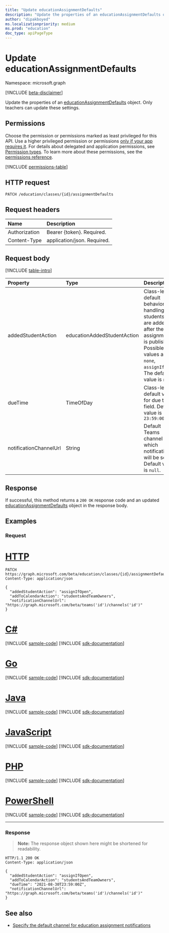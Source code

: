 ```yaml
---
title: "Update educationAssignmentDefaults"
description: "Update the properties of an educationAssignmentDefaults object."
author: "dipakboyed"
ms.localizationpriority: medium
ms.prod: "education"
doc_type: apiPageType
---
```


# Update educationAssignmentDefaults
Namespace: microsoft.graph

[!INCLUDE [beta-disclaimer](../../includes/beta-disclaimer.md)]

Update the properties of an [educationAssignmentDefaults](../resources/educationassignmentdefaults.md) object. Only teachers can update these settings.

## Permissions
Choose the permission or permissions marked as least privileged for this API. Use a higher privileged permission or permissions [only if your app requires it](/graph/permissions-overview#best-practices-for-using-microsoft-graph-permissions). For details about delegated and application permissions, see [Permission types](/graph/permissions-overview#permission-types). To learn more about these permissions, see the [permissions reference](/graph/permissions-reference).

<!-- { "blockType": "permissions", "name": "educationassignmentdefaults_update" } -->
[!INCLUDE [permissions-table](../includes/permissions/educationassignmentdefaults-update-permissions.md)]

## HTTP request

<!-- {
  "blockType": "ignored"
}
-->
``` http
PATCH /education/classes/{id}/assignmentDefaults
```

## Request headers
|Name|Description|
|:---|:---|
|Authorization|Bearer {token}. Required.|
|Content-Type|application/json. Required.|

## Request body
[!INCLUDE [table-intro](../../includes/update-property-table-intro.md)]

|Property|Type|Description|
|:---|:---|:---|
|addedStudentAction|educationAddedStudentAction|Class-level default behavior for handling students who are added after the assignment is published. Possible values are: `none`, `assignIfOpen`. The default value is `none`.|
|dueTime|TimeOfDay|Class-level default value for due time field. Default value is `23:59:00`|
|notificationChannelUrl|String|Default Teams channel to which notifications will be sent. Default value is `null`.|



## Response

If successful, this method returns a `200 OK` response code and an updated [educationAssignmentDefaults](../resources/educationassignmentdefaults.md) object in the response body.

## Examples

### Request

# [HTTP](#tab/http)
<!-- {
  "blockType": "request",
  "name": "update_educationassignmentdefaults_e1"
}
-->
``` http
PATCH https://graph.microsoft.com/beta/education/classes/{id}/assignmentDefaults
Content-Type: application/json

{
  "addedStudentAction": "assignIfOpen",
  "addToCalendarAction": "studentsAndTeamOwners",
  "notificationChannelUrl": "https://graph.microsoft.com/beta/teams('id')/channels('id')"
}
```

# [C#](#tab/csharp)
[!INCLUDE [sample-code](../includes/snippets/csharp/update-educationassignmentdefaults-e1-csharp-snippets.md)]
[!INCLUDE [sdk-documentation](../includes/snippets/snippets-sdk-documentation-link.md)]

# [Go](#tab/go)
[!INCLUDE [sample-code](../includes/snippets/go/update-educationassignmentdefaults-e1-go-snippets.md)]
[!INCLUDE [sdk-documentation](../includes/snippets/snippets-sdk-documentation-link.md)]

# [Java](#tab/java)
[!INCLUDE [sample-code](../includes/snippets/java/update-educationassignmentdefaults-e1-java-snippets.md)]
[!INCLUDE [sdk-documentation](../includes/snippets/snippets-sdk-documentation-link.md)]

# [JavaScript](#tab/javascript)
[!INCLUDE [sample-code](../includes/snippets/javascript/update-educationassignmentdefaults-e1-javascript-snippets.md)]
[!INCLUDE [sdk-documentation](../includes/snippets/snippets-sdk-documentation-link.md)]

# [PHP](#tab/php)
[!INCLUDE [sample-code](../includes/snippets/php/update-educationassignmentdefaults-e1-php-snippets.md)]
[!INCLUDE [sdk-documentation](../includes/snippets/snippets-sdk-documentation-link.md)]

# [PowerShell](#tab/powershell)
[!INCLUDE [sample-code](../includes/snippets/powershell/update-educationassignmentdefaults-e1-powershell-snippets.md)]
[!INCLUDE [sdk-documentation](../includes/snippets/snippets-sdk-documentation-link.md)]

---

### Response
>**Note:** The response object shown here might be shortened for readability.
<!-- {
  "blockType": "response",
  "truncated": true,
  "@odata.type": "microsoft.graph.educationAssignmentDefaults"
}
-->
``` http
HTTP/1.1 200 OK
Content-Type: application/json

{
  "addedStudentAction": "assignIfOpen",
  "addToCalendarAction": "studentsAndTeamOwners",
  "dueTime": "2021-08-30T23:59:00Z",
  "notificationChannelUrl": "https://graph.microsoft.com/beta/teams('id')/channels('id')"
}
```
## See also

* [Specify the default channel for education assignment notifications](/graph/education-build-notificationchannelurl)
